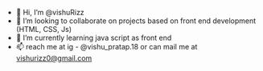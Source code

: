 - 👋 Hi, I’m @vishuRizz 
 - 💞️ I’m looking to collaborate on projects based on front end development (HTML, CSS, Js)
- 🌱 I’m currently learning java script as front end
- 📫 reach me at ig - @vishu_pratap.18 or can mail me at vishurizz0@gmail.com

<!---
vishuRizz/vishuRizz is a ✨ special ✨ repository because its `README.md` (this file) appears on your GitHub profile.
You can click the Preview link to take a look at your changes.
--->
